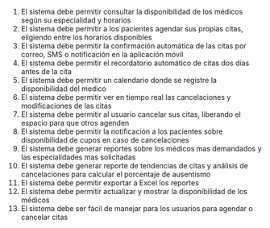 
1.	El sistema debe permitir consultar la disponibilidad de los médicos según su especialidad y horarios
2.	El sistema debe permitir a los pacientes agendar sus propias citas, eligiendo entre los horarios disponibles
3.	El sistema debe permitir la confirmación automática de las citas por correo, SMS o notificación en la aplicación móvil
4.	El sistema debe permitir el recordatorio automático de citas dos días antes de la cita
5.	El sistema debe permitir un calendario donde se registre la disponibilidad del medico
6.	El sistema debe permitir ver en tiempo real las cancelaciones y modificaciones de las citas
7.	El sistema debe permitir al usuario cancelar sus citas, liberando el espacio para que otros agenden 
8.	El sistema debe permitir la notificación a los pacientes sobre disponibilidad de cupos en caso de cancelaciones
9.	El sistema debe generar reportes sobre los médicos mas demandados y las especialidades mas solicitadas
10.	El sistema debe generar reporte de tendencias de citas y análisis de cancelaciones para calcular el porcentaje de ausentismo
11.	El sistema debe permitir exportar a Excel los reportes
12.	El sistema debe permitir actualizar y mostrar la disponibilidad de los médicos
13.	El sistema debe ser fácil de manejar para los usuarios para agendar o cancelar citas
